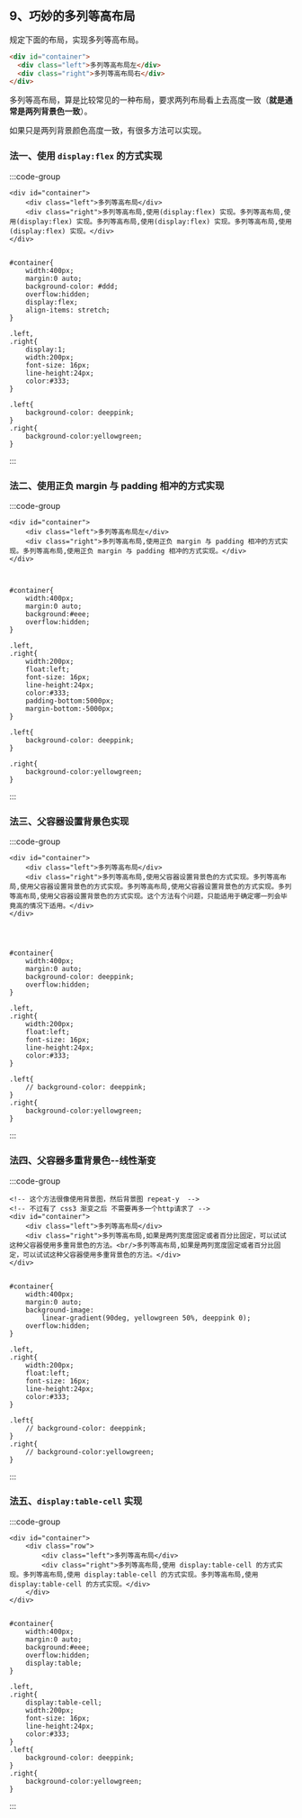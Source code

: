 ## 9、巧妙的多列等高布局

规定下面的布局，实现多列等高布局。

```html
<div id="container">
  <div class="left">多列等高布局左</div>
  <div class="right">多列等高布局右</div>
</div>
```

多列等高布局，算是比较常见的一种布局，要求两列布局看上去高度一致（**就是通常是两列背景色一致**）。

如果只是两列背景颜色高度一致，有很多方法可以实现。

### 法一、使用 `display:flex` 的方式实现

:::code-group

```html[html]
<div id="container">
	<div class="left">多列等高布局</div>
	<div class="right">多列等高布局,使用(display:flex) 实现。多列等高布局,使用(display:flex) 实现。多列等高布局,使用(display:flex) 实现。多列等高布局,使用(display:flex) 实现。</div>
</div>


```

```scss[scss]
#container{
	width:400px;
	margin:0 auto;
	background-color: #ddd;
	overflow:hidden;
	display:flex;
	align-items: stretch;
}

.left,
.right{
	display:1;
	width:200px;
	font-size: 16px;
	line-height:24px;
	color:#333;
}

.left{
	background-color: deeppink;
}
.right{
	background-color:yellowgreen;
}
```

:::

### 法二、使用正负 margin 与 padding 相冲的方式实现

:::code-group

```html[html]
<div id="container">
	<div class="left">多列等高布局左</div>
	<div class="right">多列等高布局,使用正负 margin 与 padding 相冲的方式实现。多列等高布局,使用正负 margin 与 padding 相冲的方式实现。</div>
</div>



```

```scss[scss]
#container{
	width:400px;
	margin:0 auto;
	background:#eee;
	overflow:hidden;
}

.left,
.right{
	width:200px;
	float:left;
	font-size: 16px;
	line-height:24px;
	color:#333;
	padding-bottom:5000px;
	margin-bottom:-5000px;
}

.left{
	background-color: deeppink;
}

.right{
	background-color:yellowgreen;
}
```

:::

### 法三、父容器设置背景色实现

:::code-group

```html[html]
<div id="container">
	<div class="left">多列等高布局</div>
	<div class="right">多列等高布局,使用父容器设置背景色的方式实现。多列等高布局,使用父容器设置背景色的方式实现。多列等高布局,使用父容器设置背景色的方式实现。多列等高布局,使用父容器设置背景色的方式实现。这个方法有个问题，只能适用于确定哪一列会毕竟高的情况下适用。</div>
</div>




```

```scss[scss]
#container{
	width:400px;
	margin:0 auto;
	background-color: deeppink;
	overflow:hidden;
}

.left,
.right{
	width:200px;
	float:left;
	font-size: 16px;
	line-height:24px;
	color:#333;
}

.left{
	// background-color: deeppink;
}
.right{
	background-color:yellowgreen;
}
```

:::

### 法四、父容器多重背景色--线性渐变

:::code-group

```html[html]
<!-- 这个方法很像使用背景图，然后背景图 repeat-y  -->
<!-- 不过有了 css3 渐变之后 不需要再多一个http请求了 -->
<div id="container">
	<div class="left">多列等高布局</div>
	<div class="right">多列等高布局,如果是两列宽度固定或者百分比固定，可以试试这种父容器使用多重背景色的方法。<br/>多列等高布局,如果是两列宽度固定或者百分比固定，可以试试这种父容器使用多重背景色的方法。</div>
</div>


```

```scss[scss]
#container{
	width:400px;
	margin:0 auto;
	background-image:
		linear-gradient(90deg, yellowgreen 50%, deeppink 0);
	overflow:hidden;
}

.left,
.right{
	width:200px;
	float:left;
	font-size: 16px;
	line-height:24px;
	color:#333;
}

.left{
	// background-color: deeppink;
}
.right{
	// background-color:yellowgreen;
}
```

:::

### 法五、`display:table-cell` 实现

:::code-group

```html[html]
<div id="container">
	<div class="row">
		<div class="left">多列等高布局</div>
		<div class="right">多列等高布局,使用 display:table-cell 的方式实现。多列等高布局,使用 display:table-cell 的方式实现。多列等高布局,使用 display:table-cell 的方式实现。</div>
	</div>
</div>


```

```scss[scss]
#container{
	width:400px;
	margin:0 auto;
	background:#eee;
	overflow:hidden;
	display:table;
}

.left,
.right{
	display:table-cell;
	width:200px;
	font-size: 16px;
	line-height:24px;
	color:#333;
}
.left{
	background-color: deeppink;
}
.right{
	background-color:yellowgreen;
}
```

:::
